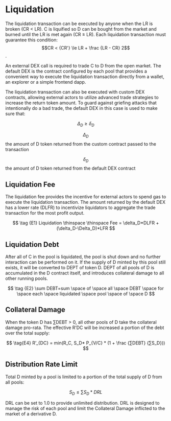 # Liquidation

The liquidation transaction can be executed by anyone when the LR is broken (CR < LR). C is liquified so D can be bought from the market and burned until the LR is met again (CR ≥ LR). Each liquidation transaction must guarantee this condition: $$CR < {CR'} \le LR + \frac {LR - CR} 2$$.

An external DEX call is required to trade C to D from the open market. The default DEX is the contract configured by each pool that provides a convenient way to execute the liquidation transaction directly from a wallet, an explorer or a simple frontend dapp.

The liquidation transaction can also be executed with custom DEX contracts, allowing external actors to utilize advanced trade strategies to increase the return token amount. To guard against griefing attacks that intentionally do a bad trade, the default DEX in this case is used to make sure that:

$$
\tag {E0} \Delta_D \ge \delta_D
$$

$$\Delta_D$$the amount of D token returned from the custom contract passed to the transaction

$$\delta_D$$ the amount of D token returned from the default DEX contract

## Liquidation Fee

The liquidation fee provides the incentive for external actors to spend gas to execute the liquidation transaction. The amount returned by the default DEX has a lower rate (DLFR) to incentivize liquidators to aggregate the trade transaction for the most profit output.

$$
\tag {E1} Liquidation \thinspace \thinspace Fee = \delta_D*DLFR + (\delta_D-\Delta_D)*LFR
$$

## **Liquidation Debt**

After all of C in the pool is liquidated, the pool is shut down and no further interaction can be performed on it. If the supply of D minted by this pool still exists, it will be converted to DEPT of token D. DEPT of all pools of D is accumulated in the D contract itself, and introduces collateral damage to all other running pools.

$$
\tag {E2} \sum DEBT=sum \space of \space all \space DEBT \space for \space each \space liquidated \space pool \space of \space D
$$

## **Collateral Damage**

When the token D has ∑DEBT > 0, all other pools of D take the collateral damage pro-rata. The effective R’DC will be increased a portion of the debt over the total supply:

$$
\tag{E4} R’_{DC} = min(R_C, S_D* P_{V/C} * (1 + \frac {∑DEBT} {∑S_D}))
$$

## Distribution Rate Limit

Total D minted by a pool is limited to a portion of the total supply of D from all pools:

$$
\tag{E5} S_D\le \sum S_D * DRL
$$

DRL can be set to 1.0 to provide unlimited distribution. DRL is designed to manage the risk of each pool and limit the Collateral Damage inflicted to the market of a derivative D.

<figure><img src="https://lh3.googleusercontent.com/YAhRIaDUcjfU0R_3UQqbF-jQro2cuQLdKxCf-vrXd9_E6wwZJqQbUQQy36HKGAZYHXPFP8UDATDBnFob9KruhZdLWnzz--kZQnmCGa2v3ClxSrjt-ASlmLoWazlgXLuZHtD0xr1xk0yZtSFOclr4CIU" alt=""><figcaption></figcaption></figure>
